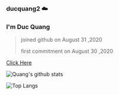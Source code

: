 ### ducquang2 ☁️

<h3>I'm Duc Quang</h3>


>joined github on August 31 ,2020
>
>first commitment on August 30 ,2020


[Click Here](https://www.linkedin.com/in/duc-quang/)

![Quang's github stats](https://github-readme-stats.vercel.app/api?username=ducquang2&show_icons=true&theme=merko)

![Top Langs](https://github-readme-stats.vercel.app/api/top-langs/?username=ducquang2&layout=compact)

